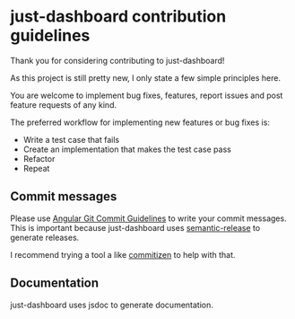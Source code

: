 # just-dashboard contribution guidelines
Thank you for considering contributing to just-dashboard!

As this project is still pretty new, I only state a few simple principles here.

You are welcome to implement bug fixes, features, report issues and post feature requests of any kind.

The preferred workflow for implementing new features or bug fixes is:
- Write a test case that fails
- Create an implementation that makes the test case pass
- Refactor
- Repeat

## Commit messages
Please use [Angular Git Commit Guidelines](https://github.com/angular/angular.js/blob/master/DEVELOPERS.md#-git-commit-guidelines) to write your commit messages.
This is important because just-dashboard uses [semantic-release](https://github.com/semantic-release/semantic-release) to generate releases.

I recommend trying a tool a like [commitizen](https://github.com/commitizen/cz-cli) to help with that.

## Documentation
just-dashboard uses jsdoc to generate documentation.
